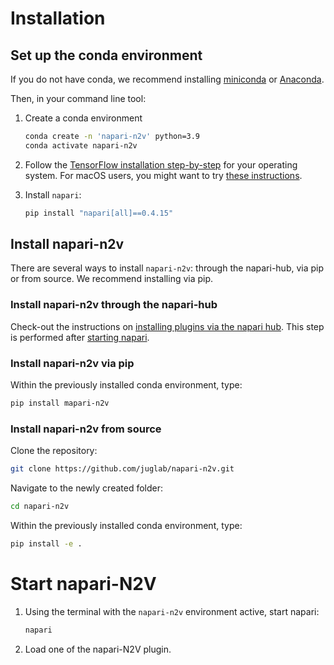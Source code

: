 
# Installation

## Set up the conda environment

If you do not have conda, we recommend installing [miniconda](https://docs.conda.io/en/latest/miniconda.html) or [Anaconda](https://www.anaconda.com/).

Then, in your command line tool:

1. Create a conda environment
    
    ```bash
    conda create -n 'napari-n2v' python=3.9
    conda activate napari-n2v
    ```
    
2. Follow the [TensorFlow installation step-by-step](https://www.tensorflow.org/install/pip#linux_1) for your 
operating system. For macOS users, you might want to try [these instructions](https://developer.apple.com/metal/tensorflow-plugin/).
3. Install `napari`:
    ```bash
    pip install "napari[all]==0.4.15"
    ```

## Install napari-n2v

There are several ways to install `napari-n2v`: through the napari-hub, via pip or from source. We recommend installing via pip.

### Install napari-n2v through the napari-hub

Check-out the instructions on [installing plugins via the napari hub](https://napari.org/stable/plugins/find_and_install_plugin.html). 
This step is performed after [starting napari](#start-napari-n2v).

### Install napari-n2v via pip

Within the previously installed conda environment, type:

```bash
pip install mapari-n2v
```

### Install napari-n2v from source

Clone the repository:
```bash
git clone https://github.com/juglab/napari-n2v.git
```

Navigate to the newly created folder:
```bash
cd napari-n2v
```

Within the previously installed conda environment, type:

```bash
pip install -e .
```

# Start napari-N2V

1. Using the terminal with the `napari-n2v` environment active, start napari:
    
    ```bash
    napari
    ```
    
2. Load one of the napari-N2V plugin.